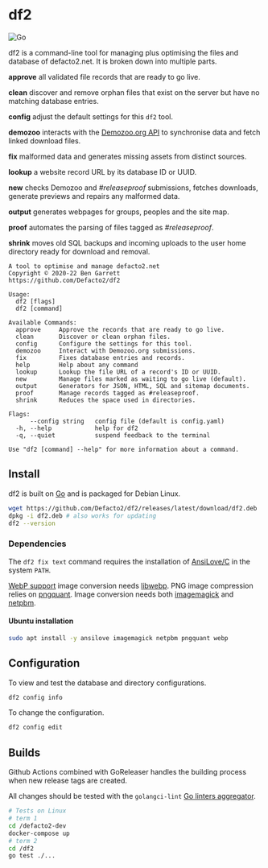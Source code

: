 # df2

![Go](https://github.com/Defacto2/df2/workflows/Go/badge.svg)

df2 is a command-line tool for managing plus optimising the files and database of defacto2.net. It is broken down into multiple parts.

**approve** all validated file records that are ready to go live.

**clean** discover and remove orphan files that exist on the server but have no matching database entries.

**config** adjust the default settings for this `df2` tool.

**demozoo** interacts with the [Demozoo.org API](http://demozoo.org/api/v1/) to synchronise data and fetch linked download files.

**fix** malformed data and generates missing assets from distinct sources.

**lookup** a website record URL by its database ID or UUID.

**new** checks Demozoo and _#releaseproof_ submissions, fetches downloads, generate previews and repairs any malformed data.

**output** generates webpages for groups, peoples and the site map.

**proof** automates the parsing of files tagged as _#releaseproof_.

**shrink** moves old SQL backups and incoming uploads to the user home directory ready for download and removal.

```
A tool to optimise and manage defacto2.net
Copyright © 2020-22 Ben Garrett
https://github.com/Defacto2/df2

Usage:
  df2 [flags]
  df2 [command]

Available Commands:
  approve     Approve the records that are ready to go live.
  clean       Discover or clean orphan files.
  config      Configure the settings for this tool.
  demozoo     Interact with Demozoo.org submissions.
  fix         Fixes database entries and records.
  help        Help about any command
  lookup      Lookup the file URL of a record's ID or UUID.
  new         Manage files marked as waiting to go live (default).
  output      Generators for JSON, HTML, SQL and sitemap documents.
  proof       Manage records tagged as #releaseproof.
  shrink      Reduces the space used in directories.

Flags:
      --config string   config file (default is config.yaml)
  -h, --help            help for df2
  -q, --quiet           suspend feedback to the terminal

Use "df2 [command] --help" for more information about a command.
```

## Install

df2 is built on [Go](https://golang.org/doc/install) and is packaged for Debian Linux.

```bash
wget https://github.com/Defacto2/df2/releases/latest/download/df2.deb
dpkg -i df2.deb # also works for updating
df2 --version
```

### Dependencies

The `df2 fix text` command requires the installation of [AnsiLove/C](https://github.com/ansilove/ansilove) in the system `PATH`.

[WebP support](https://en.wikipedia.org/wiki/WebP) image conversion needs [libwebp](https://storage.googleapis.com/downloads.webmproject.org/releases/webp/index.html). PNG image compression relies on [pngquant](https://pngquant.org). Image conversion needs both [imagemagick](https://imagemagick.org) and [netpbm](http://netpbm.sourceforge.net/).

#### Ubuntu installation

```bash
sudo apt install -y ansilove imagemagick netpbm pngquant webp
```

## Configuration

To view and test the database and directory configurations.

```bash
df2 config info
```

To change the configuration.

```bash
df2 config edit
```

## Builds

Github Actions combined with GoReleaser handles the building process when new release tags are created.

All changes should be tested with the `golangci-lint` [Go linters aggregator](https://golangci-lint.run/).

```sh
# Tests on Linux
# term 1
cd /defacto2-dev
docker-compose up
# term 2
cd /df2
go test ./...
```
